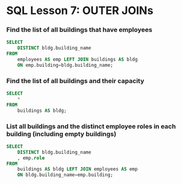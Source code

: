 # SQL Lesson 7: OUTER JOINs

### Find the list of all buildings that have employees
```sql
SELECT 
    DISTINCT bldg.building_name 
FROM 
    employees AS emp LEFT JOIN buildings AS bldg
    ON emp.building=bldg.building_name;
```

### Find the list of all buildings and their capacity
```sql
SELECT 
    *
FROM 
    buildings AS bldg;
```

### List all buildings and the distinct employee roles in each building (including empty buildings)
```sql
SELECT 
    DISTINCT bldg.building_name
    , emp.role
FROM 
    buildings AS bldg LEFT JOIN employees AS emp
    ON bldg.building_name=emp.building;
```